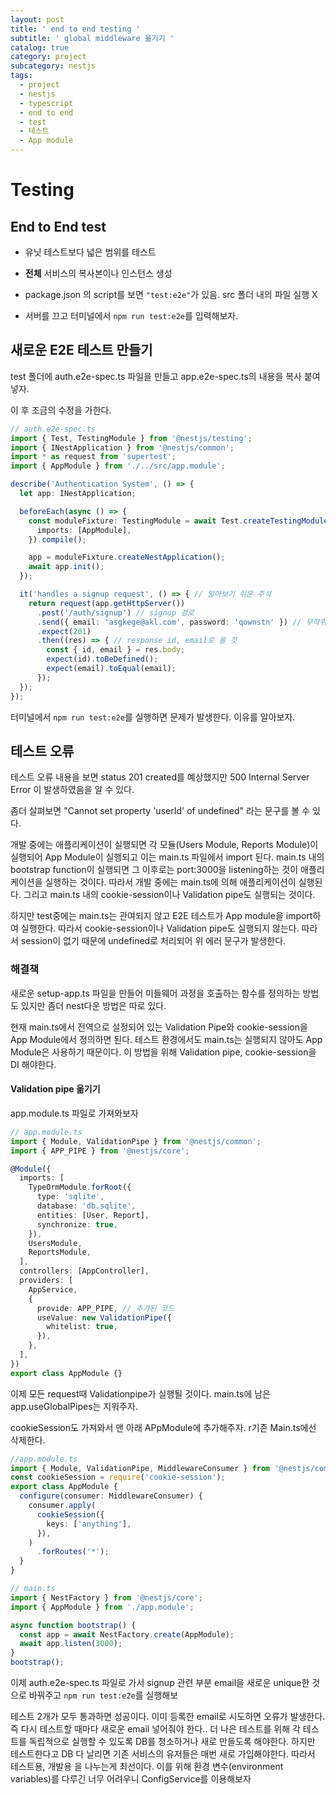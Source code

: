 ```yaml
---
layout: post
title: ' end to end testing '
subtitle: ' global middleware 옮기기 '
catalog: true
category: project
subcategory: nestjs
tags:
  - project
  - nestjs
  - typescript
  - end to end
  - test
  - 테스트
  - App module
---
```


# Testing

## End to End test

- 유닛 테스트보다 넓은 범위를 테스트

- **전체** 서비스의 복사본이나 인스턴스 생성
- package.json 의 script를 보면 `"test:e2e"`가 있음. src 폴더 내의 파일 실행 X
- 서버를 끄고 터미널에서 `npm run test:e2e`를 입력해보자.

## 새로운 E2E 테스트 만들기

test 폴더에 auth.e2e-spec.ts 파일을 만들고 app.e2e-spec.ts의 내용을 복사 붙여넣자.

이 후 조금의 수정을 가한다.

```typescript
// auth.e2e-spec.ts
import { Test, TestingModule } from '@nestjs/testing';
import { INestApplication } from '@nestjs/common';
import * as request from 'supertest';
import { AppModule } from './../src/app.module';

describe('Authentication System', () => {
  let app: INestApplication;

  beforeEach(async () => {
    const moduleFixture: TestingModule = await Test.createTestingModule({
      imports: [AppModule],
    }).compile();

    app = moduleFixture.createNestApplication();
    await app.init();
  });

  it('handles a signup request', () => { // 알아보기 쉬운 주석
    return request(app.getHttpServer())
      .post('/auth/signup') // signup 경로
      .send({ email: 'asgkege@akl.com', password: 'qownstn' }) // 무작위 body
      .expect(201)
      .then((res) => { // response id, email로 올 것
        const { id, email } = res.body;
        expect(id).toBeDefined();
        expect(email).toEqual(email);
      });
  });
});

```

터미널에서 `npm run test:e2e`를 실행하면 문제가 발생한다. 이유를 알아보자. 

## 테스트 오류

테스트 오류 내용을 보면 status 201 created를 예상했지만 500 Internal Server Error 이 발생하였음을 알 수 있다.

좀더 살펴보면 "Cannot set property 'userId' of undefined" 라는 문구를 볼 수 있다.



개발 중에는 애플리케이션이 실행되면 각 모듈(Users Module, Reports Module)이 실행되어 App Module이 실행되고 이는 main.ts 파일에서 import 된다. main.ts 내의 bootstrap function이 실행되면 그 이후로는 port:3000을 listening하는 것이 애플리케이션을 실행하는 것이다. 따라서 개발 중에는 main.ts에 의해 애플리케이션이 실행된다. 그리고 main.ts 내의 cookie-session이나 Validation pipe도 실행되는 것이다.

하지만 test중에는 main.ts는 관여되지 않고 E2E 테스트가 App module을 import하여 실행한다. 따라서 cookie-session이나 Validation pipe도 실행되지 않는다. 따라서 session이 없기 때문에 undefined로 처리되어 위 에러 문구가 발생한다.

### 해결책

새로운 setup-app.ts 파일을 만들어 미들웨어 과정을 호출하는 함수를 정의하는 방법도 있지만 좀더 nest다운 방법은 따로 있다.

현재 main.ts에서 전역으로 설정되어 있는 Validation Pipe와 cookie-session을 App Module에서 정의하면 된다. 테스트 환경에서도 main.ts는 실행되지 않아도 App Module은 사용하기 때문이다. 이 방법을 위해 Validation pipe, cookie-session을 DI 해야한다.

#### Validation pipe 옮기기

app.module.ts 파일로 가져와보자

```typescript
// app.module.ts
import { Module, ValidationPipe } from '@nestjs/common';
import { APP_PIPE } from '@nestjs/core';

@Module({
  imports: [
    TypeOrmModule.forRoot({
      type: 'sqlite',
      database: 'db.sqlite',
      entities: [User, Report],
      synchronize: true,
    }),
    UsersModule,
    ReportsModule,
  ],
  controllers: [AppController],
  providers: [
    AppService,
    {
      provide: APP_PIPE, // 추가된 코드
      useValue: new ValidationPipe({
        whitelist: true,
      }),
    },
  ],
})
export class AppModule {}
```

이제 모든 request때 Validationpipe가 실행될 것이다. main.ts에 남은 app.useGlobalPipes는 지워주자.

cookieSession도 가져와서 맨 아래 APpModule에 추가해주자. r기존 Main.ts에선 삭제한다.

```typescript
//app.module.ts
import { Module, ValidationPipe, MiddlewareConsumer } from '@nestjs/common';
const cookieSession = require('cookie-session');
export class AppModule {
  configure(consumer: MiddlewareConsumer) {
    consumer.apply(
      cookieSession({
        keys: ['anything'],
      }),
    )
      .forRoutes('*');
  }
}

```

```typescript
// main.ts
import { NestFactory } from '@nestjs/core';
import { AppModule } from './app.module';

async function bootstrap() {
  const app = await NestFactory.create(AppModule);
  await app.listen(3000);
}
bootstrap();

```

이제 auth.e2e-spec.ts 파일로 가서 signup 관련 부분 email을 새로운 unique한 것으로 바꿔주고 `npm run test:e2e`를 실행해보

테스트 2개가 모두 통과하면 성공이다. 이미 등록한 email로 시도하면 오류가 발생한다. 즉 다시 테스트할 때마다 새로운 email 넣어줘야 한다.. 더 나은 테스트를 위해 각 테스트를 독립적으로 실행할 수 있도록 DB를 청소하거나 새로 만들도록 해야한다. 하지만 테스트한다고 DB 다 날리면 기존 서비스의 유저들은 매번 새로 가입해야한다. 따라서 테스트용, 개발용 을 나누는게 최선이다. 이를 위해 환경 변수(environment variables)를 다루긴 너무 어려우니 ConfigService를 이용해보자



